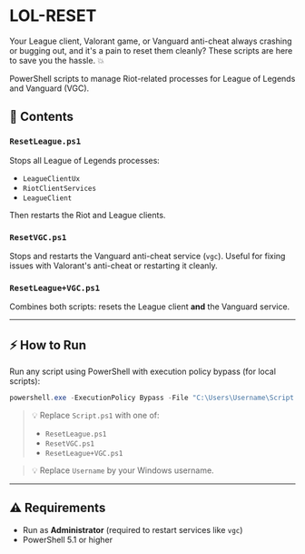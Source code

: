 # LOL-RESET

Your League client, Valorant game, or Vanguard anti-cheat always crashing or bugging out, and it's a pain to reset them cleanly? These scripts are here to save you the hassle. 💥

PowerShell scripts to manage Riot-related processes for League of Legends and Vanguard (VGC).

## 📁 Contents

### `ResetLeague.ps1`

Stops all League of Legends processes:

* `LeagueClientUx`
* `RiotClientServices`
* `LeagueClient`

Then restarts the Riot and League clients.

### `ResetVGC.ps1`

Stops and restarts the Vanguard anti-cheat service (`vgc`).
Useful for fixing issues with Valorant's anti-cheat or restarting it cleanly.

### `ResetLeague+VGC.ps1`

Combines both scripts: resets the League client **and** the Vanguard service.

---

## ⚡ How to Run

Run any script using PowerShell with execution policy bypass (for local scripts):

```powershell
powershell.exe -ExecutionPolicy Bypass -File "C:\Users\Username\Script.ps1"
```

> 💡 Replace `Script.ps1` with one of:
>
> * `ResetLeague.ps1`
> * `ResetVGC.ps1`
> * `ResetLeague+VGC.ps1`

> 💡 Replace `Username` by your Windows username.

---

## ⚠️ Requirements

* Run as **Administrator** (required to restart services like `vgc`)
* PowerShell 5.1 or higher
